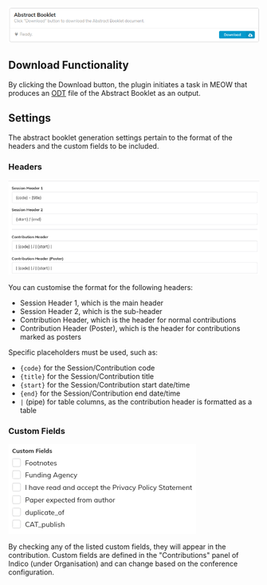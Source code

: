 ![Abstract Booklet](pictures/ab-card.png)

## Download Functionality

By clicking the Download button, the plugin initiates a task in MEOW that produces an [ODT](https://en.wikipedia.org/wiki/OpenDocument) file of the Abstract Booklet as an output.

## Settings

The abstract booklet generation settings pertain to the format of the headers and the custom fields to be included.

### Headers

![Headers](pictures/ab-headers.png)

You can customise the format for the following headers:

- Session Header 1, which is the main header
- Session Header 2, which is the sub-header
- Contribution Header, which is the header for normal contributions
- Contribution Header (Poster), which is the header for contributions marked as posters

Specific placeholders must be used, such as:

- `{code}` for the Session/Contribution code
- `{title}` for the Session/Contribution title
- `{start}` for the Session/Contribution start date/time
- `{end}` for the Session/Contribution end date/time
- `|` (pipe) for table columns, as the contribution header is formatted as a table

### Custom Fields

![Custom Fields](pictures/ab-custom-fields.png)

By checking any of the listed custom fields, they will appear in the contribution. Custom fields are defined in the "Contributions" panel of Indico (under Organisation) and can change based on the conference configuration.
